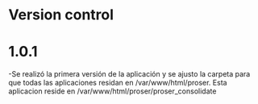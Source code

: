 # Version control

# 1.0.1
-Se realizó la primera versión de la aplicación y se ajusto la carpeta para que todas las aplicaciones residan en /var/www/html/proser. Esta aplicacion reside en /var/www/html/proser/proser_consolidate